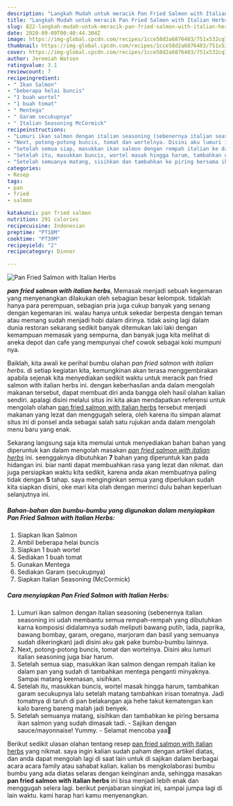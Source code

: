 ```yaml
---
description: "Langkah Mudah untuk meracik Pan Fried Salmon with Italian Herbs yang Enak"
title: "Langkah Mudah untuk meracik Pan Fried Salmon with Italian Herbs yang Enak"
slug: 822-langkah-mudah-untuk-meracik-pan-fried-salmon-with-italian-herbs-yang-enak
date: 2020-09-09T00:40:44.304Z
image: https://img-global.cpcdn.com/recipes/1cce58d2a6876403/751x532cq70/pan-fried-salmon-with-italian-herbs-foto-resep-utama.jpg
thumbnail: https://img-global.cpcdn.com/recipes/1cce58d2a6876403/751x532cq70/pan-fried-salmon-with-italian-herbs-foto-resep-utama.jpg
cover: https://img-global.cpcdn.com/recipes/1cce58d2a6876403/751x532cq70/pan-fried-salmon-with-italian-herbs-foto-resep-utama.jpg
author: Jeremiah Watson
ratingvalue: 3.1
reviewcount: 7
recipeingredient:
- " Ikan Salmon"
- "beberapa helai buncis"
- "1 buah wortel"
- "1 buah tomat"
- " Mentega"
- " Garam secukupnya"
- " Italian Seasoning McCormick"
recipeinstructions:
- "Lumuri ikan salmon dengan italian seasoning (sebenernya italian seasoning ini udah membantu semua rempah-rempah yang dibutuhkan karna komposisi didalamnya sudah meliputi bawang putih, lada, paprika, bawang bombay, garam, oregano, marjoram dan basil yang semuanya sudah dikeringkan) jadi disini aku gak pake bumbu-bumbu lainnya."
- "Next, potong-potong buncis, tomat dan wortelnya. Disini aku lumuri italian seasoning juga biar harum."
- "Setelah semua siap, masukkan ikan salmon dengan rempah italian ke dalam pan yang sudah di tambahkan mentega penganti minyaknya. Sampai matang keemasan, sisihkan."
- "Setelah itu, masukkan buncis, wortel masak hingga harum, tambahkan garam secukupnya lalu setelah matang tambahkan irisan tomatnya. Jadi tomatnya di taruh di pan belakangan aja hehe takut kematengan kan kalo bareng bareng malah jadi benyek."
- "Setelah semuanya matang, sisihkan dan tambahkan ke piring bersama ikan salmon yang sudah dimasak tadi. Sajikan dengan sauce/mayonnaise! Yummy. Selamat mencoba yaa💚"
categories:
- Resep
tags:
- pan
- fried
- salmon

katakunci: pan fried salmon 
nutrition: 291 calories
recipecuisine: Indonesian
preptime: "PT18M"
cooktime: "PT39M"
recipeyield: "2"
recipecategory: Dinner

---
```



![Pan Fried Salmon with Italian Herbs](https://img-global.cpcdn.com/recipes/1cce58d2a6876403/751x532cq70/pan-fried-salmon-with-italian-herbs-foto-resep-utama.jpg)

<b><i>pan fried salmon with italian herbs</i></b>, Memasak menjadi sebuah kegemaran yang menyenangkan dilakukan oleh sebagian besar kelompok. tidaklah hanya para perempuan, sebagian pria juga cukup banyak yang senang dengan kegemaran ini. walau hanya untuk sekedar berpesta dengan teman atau memang sudah menjadi hobi dalam dirinya. tidak asing lagi dalam dunia restoran sekarang sedikit banyak ditemukan laki laki dengan kemampuan memasak yang sempurna, dan banyak juga kita melihat di aneka depot dan cafe yang mempunyai chef cowok sebagai koki mumpuni nya.



Baiklah, kita awali ke perihal bumbu olahan <i>pan fried salmon with italian herbs</i>. di setiap kegiatan kita, kemungkinan akan terasa menggembirakan apabila sejenak kita menyediakan sedikit waktu untuk meracik pan fried salmon with italian herbs ini. dengan keberhasilan anda dalam mengolah makanan tersebut, dapat membuat diri anda bangga oleh hasil olahan kalian sendiri. apalagi disini melalui situs ini kita akan mendapatkan referensi untuk mengolah olahan <u>pan fried salmon with italian herbs</u> tersebut menjadi makanan yang lezat dan menggugah selera, oleh karena itu simpan alamat situs ini di ponsel anda sebagai salah satu rujukan anda dalam mengolah menu baru yang enak.


Sekarang langsung saja kita memulai untuk menyediakan bahan bahan yang diperuntuk kan dalam mengolah masakan <u><i>pan fried salmon with italian herbs</i></u> ini. seenggaknya dibutuhkan <b>7</b> bahan yang diperuntuk kan pada hidangan ini. biar nanti dapat membuahkan rasa yang lezat dan nikmat. dan juga persiapkan waktu kita sedikit, karena anda akan membuatnya paling tidak dengan <b>5</b> tahap. saya menginginkan semua yang diperlukan sudah kita siapkan disini, oke mari kita olah dengan merinci dulu bahan keperluan selanjutnya ini.

<!--inarticleads1-->

##### Bahan-bahan dan bumbu-bumbu yang digunakan dalam menyiapkan Pan Fried Salmon with Italian Herbs:

1. Siapkan  Ikan Salmon
1. Ambil beberapa helai buncis
1. Siapkan 1 buah wortel
1. Sediakan 1 buah tomat
1. Gunakan  Mentega
1. Sediakan  Garam (secukupnya)
1. Siapkan  Italian Seasoning (McCormick)




<!--inarticleads2-->

##### Cara menyiapkan Pan Fried Salmon with Italian Herbs:

1. Lumuri ikan salmon dengan italian seasoning (sebenernya italian seasoning ini udah membantu semua rempah-rempah yang dibutuhkan karna komposisi didalamnya sudah meliputi bawang putih, lada, paprika, bawang bombay, garam, oregano, marjoram dan basil yang semuanya sudah dikeringkan) jadi disini aku gak pake bumbu-bumbu lainnya.
1. Next, potong-potong buncis, tomat dan wortelnya. Disini aku lumuri italian seasoning juga biar harum.
1. Setelah semua siap, masukkan ikan salmon dengan rempah italian ke dalam pan yang sudah di tambahkan mentega penganti minyaknya. Sampai matang keemasan, sisihkan.
1. Setelah itu, masukkan buncis, wortel masak hingga harum, tambahkan garam secukupnya lalu setelah matang tambahkan irisan tomatnya. Jadi tomatnya di taruh di pan belakangan aja hehe takut kematengan kan kalo bareng bareng malah jadi benyek.
1. Setelah semuanya matang, sisihkan dan tambahkan ke piring bersama ikan salmon yang sudah dimasak tadi. - Sajikan dengan sauce/mayonnaise! Yummy. - Selamat mencoba yaa💚




Berikut sedikit ulasan olahan tentang resep <u>pan fried salmon with italian herbs</u> yang nikmat. saya ingin kalian sudah paham dengan artikel diatas, dan anda dapat mengolah lagi di saat lain untuk di sajikan dalam berbagai acara acara family atau sahabat kalian. kalian bs mengkolaborasi bumbu bumbu yang ada diatas selaras dengan keinginan anda, sehingga masakan <b>pan fried salmon with italian herbs</b> ini bisa menjadi lebih enak dan menggugah selera lagi. berikut penjabaran singkat ini, sampai jumpa lagi di lain waktu. kami harap hari kamu menyenangkan.
